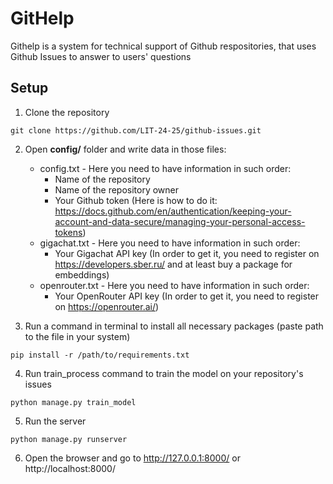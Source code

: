 # GitHelp
Githelp is a system for technical support of Github respositories, that uses Github Issues to answer to users' questions

## Setup
1. Clone the repository
```
git clone https://github.com/LIT-24-25/github-issues.git
```
2. Open **config/** folder and write data in those files:
    - config.txt - Here you need to have information in such order:
        - Name of the repository
        - Name of the repository owner
        - Your Github token (Here is how to do it: https://docs.github.com/en/authentication/keeping-your-account-and-data-secure/managing-your-personal-access-tokens)
    - gigachat.txt - Here you need to have information in such order:
        - Your Gigachat API key (In order to get it, you need to register on https://developers.sber.ru/ and at least buy a package for embeddings)
    - openrouter.txt - Here you need to have information in such order:
        - Your OpenRouter API key (In order to get it, you need to register on https://openrouter.ai/)

3. Run a command in terminal to install all necessary packages (paste path to the file in your system)
```
pip install -r /path/to/requirements.txt
```

4. Run train_process command to train the model on your repository's issues
```
python manage.py train_model
```

5. Run the server
```
python manage.py runserver
```

6. Open the browser and go to http://127.0.0.1:8000/ or http://localhost:8000/
